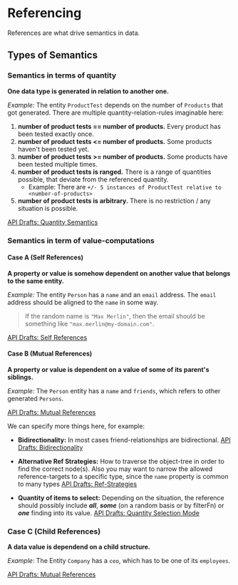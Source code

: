 # Referencing

References are what drive semantics in data.

## Types of Semantics

### Semantics in terms of quantity

**One data type is generated in relation to another one.**

*Example:* The entity `ProductTest` depends on the number of `Products` that got generated. There are multiple quantity-relation-rules imaginable here:

1. **number of product tests == number of products.** Every product has been tested exactly once.
2. **number of product tests <= number of products.** Some products haven't been tested yet.
3. **number of product tests >= number of products.** Some products have been tested multiple times.
4. **number of product tests is ranged.** There is a range of quantities possible, that deviate from the referenced quantity.
   - Example: There are `+/- 5 instances of ProductTest relative to <number-of-products>`
5. **number of product tests is arbitrary.** There is no restriction / any situation is possible.

[API Drafts: Quantity Semantics](./thoughts-on-api.md#quantity-semantics)

### Semantics in term of value-computations

#### Case A (Self References)

**A property or value is somehow dependent on another value that belongs
to the same entity.**

*Example:* The entity `Person` has a `name` and an `email` address. The `email` address should be aligned to the `name` in some way.

> If the random name is `"Max Merlin"`, then the email should be something like `"max.merlin@my-domain.com"`.

[API Drafts: Self References](./thoughts-on-api.md#self-references)

#### Case B (Mutual References)

**A property or value is dependent on a value of some of its parent's siblings.**

*Example:* The `Person` entity has a `name` and `friends`, which refers to other
generated `Persons`.

[API Drafts: Mutual References](./thoughts-on-api.md#mutual-references)

We can specify more things here, for example:

- **Bidirectionality:** In most cases friend-relationships are bidirectional. [API Drafts: Bidirectionality](./thoughts-on-api.md#bidirectionality)

* **Alternative Ref Strategies:** How to traverse the object-tree in order to find the correct node(s). Also you may want to narrow the allowed reference-targets to a specific type, since the `name` property is common to many types [API Drafts: Ref-Strategies](./thoughts-on-api.md#alternative-ref-strategies)

- **Quantity of items to select:** Depending on the situation, the reference should possibly include **_all_**, **_some_** (on a random basis or by filterFn) or **_one_** finding into its value. [API Drafts: Quantity Selection Mode](./thoughts-on-api.md#quantity-selection-mode)

### Case C (Child References)

**A data value is dependend on a child structure.**

*Example*: The Entity `Company` has a `ceo`, which has to be one of its `employees`.

[API Drafts: Mutual References](./thoughts-on-api.md#child-references)
